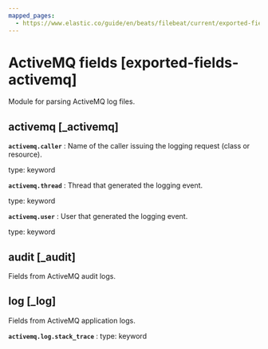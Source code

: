 ```yaml
---
mapped_pages:
  - https://www.elastic.co/guide/en/beats/filebeat/current/exported-fields-activemq.html
---
```


<!-- This file is generated! See scripts/generate_fields_docs.py -->

# ActiveMQ fields [exported-fields-activemq]

Module for parsing ActiveMQ log files.

## activemq [_activemq]



**`activemq.caller`**
:   Name of the caller issuing the logging request (class or resource).

type: keyword


**`activemq.thread`**
:   Thread that generated the logging event.

type: keyword


**`activemq.user`**
:   User that generated the logging event.

type: keyword


## audit [_audit]

Fields from ActiveMQ audit logs.

## log [_log]

Fields from ActiveMQ application logs.

**`activemq.log.stack_trace`**
:   type: keyword


